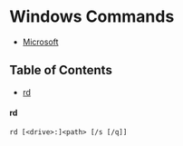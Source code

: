 
# Windows Commands
- [Microsoft](https://learn.microsoft.com/en-us/windows-server/administration/windows-commands/windows-commands)

## Table of Contents
   * [rd](###rd)

#### rd
```
rd [<drive>:]<path> [/s [/q]]
```
